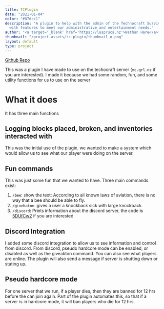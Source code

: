 ```yaml
---
title: TCPlugin
date: "2021-01-04"
color: "#87dcc1"
description: "A plugin to help with the admin of the Technocraft Survival Server, 
  with features to meet our administrative and entertainment needs."
author: "<a target='_blank' href='https://laspruca.nz'>Nathan Hare</a>"
thumbnail: "/project-assets/tc-plugin/thumbnail_o.png"
layout: default
type: project
---
```

[Github Repo](https://github.com/questionable-research-labs/tcplugin)


This was a plugin I have made to use on the techocraft server (`mc.qrl.nz` if you are interested). I made it because we
had some random, fun, and some utility functions for us to use on the server

# What it does
It has three main functions

## Logging blocks placed, broken, and inventories interacted with
This was the initial use of the plugin, we wanted to make a system which would allow us to see what our player were 
doing on the server.

## Fun commands
This was just some fun that we wanted to have. Three main commands exist:

1. `/bee`: show the text: According to all known laws of aviation, there is no way that a bee should be able to fly.
2. `/givebaton`: gives a user a knockback sick with large knockback.
3. `/discord`: Prints information about the discord server, the code is [5DUfCw2](https://discord.gg/5DUfCw2) if you are
   interested
   
## Discord Integration
I added some discord integration to allow us to see information and control from discord. From discord, pseudo
hardcore mode can be enabled, or disabled as well as the giveabton command. You can also see what players are online.
The plugin will also send a message if server is shutting down or stating up.

## Pseudo hardcore mode
For one server that we run, if a player dies, then they are banned for 12 hrs before the can join again. Part of the 
plugin automates this, so that if a server is in hardcore mode, it will ban players who die for 12 hrs.
